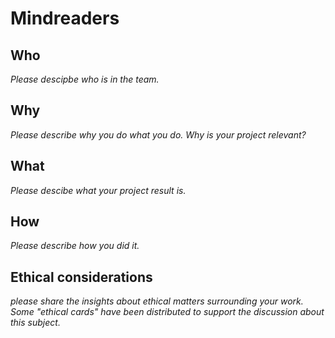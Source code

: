 # Mindreaders

## Who
*Please descipbe who is in the team.*

## Why
*Please describe why you do what you do. Why is your project relevant?*

## What
*Please descibe what your project result is.*

## How
*Please describe how you did it.*

## Ethical considerations
*please share the insights about ethical matters surrounding your work. Some "ethical cards" have been distributed to support the discussion about this subject.*
